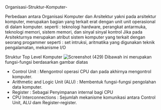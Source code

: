 Organisasi-Struktur-Komputer-

Perbedaan antara Organisasi Komputer dan Arsitektur yakni pada arsitektur komputer, merupakan bagian yang terkait erat dengan unit unit operasional di dalam komputer.
seperti : teknologi hardware, perangkat antarmuka, teknologi memori, sistem memori, dan sinyal sinyal kontrol
Jika pada Arsitekturnya merupakan atribut sistem komputer yang terkait dengan seorang progammer
seperti : set intruksi, aritmatika yang digunakan teknik pengalamatan, mekanisme I/O

Struktur Top Level Komputer
![Screenshot (429)](https://github.com/Akbarwdngrh/09011382328149_Latihan1_Organisasi-Struktur-Komputer-/assets/146687810/1e96dd09-e0c8-4cf0-919f-5b4365a331c2)
Dibawah ini merupakan fungsi-fungsi berdasarkan gambar diatas
- Control Unit : Mengontrol operasi CPU dan pada akhirnya mengontrol komputer.
- Arithmetic and Logic Unit (ALU) : Membentuk fungsi-fungsi pengolahan data komputer.
- Register : Sebagai Penyimpanan internal bagi CPU
- CPU Interconnections : Sejumlah mekanisme komunikasi antara Control Unit, ALU dam Register-register.
